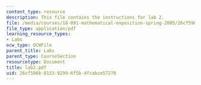 ```yaml
---
content_type: resource
description: This file contains the instructions for lab 2.
file: /media/courses/18-091-mathematical-exposition-spring-2005/26cf596b013392996f5b4fcabce57270_lab2.pdf
file_type: application/pdf
learning_resource_types:
- Labs
ocw_type: OCWFile
parent_title: Labs
parent_type: CourseSection
resourcetype: Document
title: lab2.pdf
uid: 26cf596b-0133-9299-6f5b-4fcabce57270
---
```

